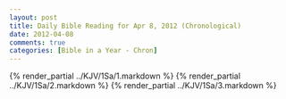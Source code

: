 ```yaml
---
layout: post
title: Daily Bible Reading for Apr 8, 2012 (Chronological)
date: 2012-04-08
comments: true
categories: [Bible in a Year - Chron]
---
```

{% render_partial ../KJV/1Sa/1.markdown %}
{% render_partial ../KJV/1Sa/2.markdown %}
{% render_partial ../KJV/1Sa/3.markdown %}
